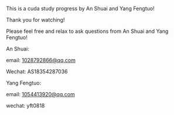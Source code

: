 This is a cuda study progress by An Shuai and Yang Fengtuo!

Thank you for watching!

Please feel free and relax to ask questions from An Shuai and Yang Fengtuo!

An Shuai: 

email: 1028792866@qq.com

Wechat: AS18354287036

Yang Fengtuo: 

email: 1054413920@qq.com

wechat: yft0818

